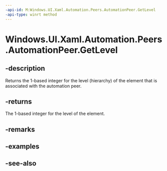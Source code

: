 ```yaml
---
-api-id: M:Windows.UI.Xaml.Automation.Peers.AutomationPeer.GetLevel
-api-type: winrt method
---
```


<!-- Method syntax
public int GetLevel()
-->

# Windows.UI.Xaml.Automation.Peers.AutomationPeer.GetLevel

## -description
Returns the 1-based integer for the level (hierarchy) of the element that is associated with the automation peer.



## -returns
The 1-based integer for the level of the element.

## -remarks

## -examples

## -see-also
